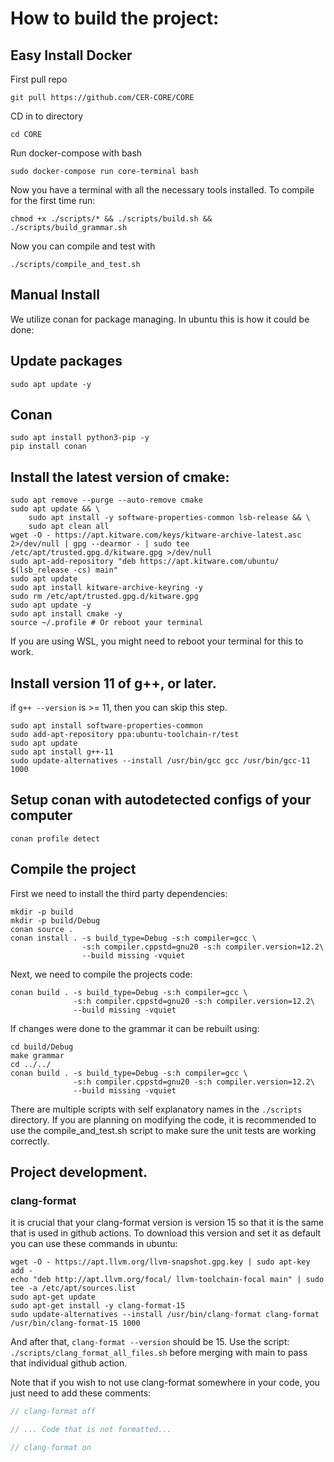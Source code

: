 # How to build the project:

## Easy Install Docker

First pull repo

`git pull https://github.com/CER-CORE/CORE`

CD in to directory

`cd CORE`

Run docker-compose with bash

`sudo docker-compose run core-terminal bash`

Now you have a terminal with all the necessary tools installed. To compile for the first time run:

`chmod +x ./scripts/* && ./scripts/build.sh && ./scripts/build_grammar.sh`

Now you can compile and test with

`./scripts/compile_and_test.sh`


## Manual Install

We utilize conan for package managing. In ubuntu this is how it could be done:

## Update packages

`sudo apt update -y`

## Conan

```
sudo apt install python3-pip -y
pip install conan
```

## Install the latest version of cmake:

```
sudo apt remove --purge --auto-remove cmake
sudo apt update && \
    sudo apt install -y software-properties-common lsb-release && \
    sudo apt clean all
wget -O - https://apt.kitware.com/keys/kitware-archive-latest.asc 2>/dev/null | gpg --dearmor - | sudo tee /etc/apt/trusted.gpg.d/kitware.gpg >/dev/null
sudo apt-add-repository "deb https://apt.kitware.com/ubuntu/ $(lsb_release -cs) main"
sudo apt update
sudo apt install kitware-archive-keyring -y
sudo rm /etc/apt/trusted.gpg.d/kitware.gpg
sudo apt update -y
sudo apt install cmake -y
source ~/.profile # Or reboot your terminal
```

If you are using WSL, you might need to reboot your terminal for this to work.

## Install version 11 of g++, or later.

if `g++ --version` is >= 11, then you can skip this step.

```
sudo apt install software-properties-common
sudo add-apt-repository ppa:ubuntu-toolchain-r/test
sudo apt update
sudo apt install g++-11
sudo update-alternatives --install /usr/bin/gcc gcc /usr/bin/gcc-11 1000
```

## Setup conan with autodetected configs of your computer

`conan profile detect`

## Compile the project

First we need to install the third party dependencies:

```
mkdir -p build
mkdir -p build/Debug
conan source .
conan install . -s build_type=Debug -s:h compiler=gcc \
                -s:h compiler.cppstd=gnu20 -s:h compiler.version=12.2\
                --build missing -vquiet
```

Next, we need to compile the projects code:

```
conan build . -s build_type=Debug -s:h compiler=gcc \
              -s:h compiler.cppstd=gnu20 -s:h compiler.version=12.2\
              --build missing -vquiet
```

If changes were done to the grammar it can be rebuilt using:

```
cd build/Debug
make grammar
cd ../../
conan build . -s build_type=Debug -s:h compiler=gcc \
              -s:h compiler.cppstd=gnu20 -s:h compiler.version=12.2\
              --build missing -vquiet
```

There are multiple scripts with self explanatory names in the `./scripts`
directory.  If you are planning on modifying the code, it is recommended
to use the compile_and_test.sh script to make sure the unit tests are
working correctly.

## Project development.

### clang-format

it is crucial that your clang-format version is version 15 so that it
is the same that is used in github actions. To download this version and set it as default you can use these commands in ubuntu:

```
wget -O - https://apt.llvm.org/llvm-snapshot.gpg.key | sudo apt-key add -
echo "deb http://apt.llvm.org/focal/ llvm-toolchain-focal main" | sudo tee -a /etc/apt/sources.list
sudo apt-get update
sudo apt-get install -y clang-format-15
sudo update-alternatives --install /usr/bin/clang-format clang-format /usr/bin/clang-format-15 1000
```

And after that, `clang-format --version` should be 15. Use the script: `./scripts/clang_format_all_files.sh` before merging with main to pass that individual github action. 

Note that if you wish to not use clang-format somewhere in your code, you just need to add these comments:

```c++
// clang-format off

// ... Code that is not formatted...

// clang-format on
```
